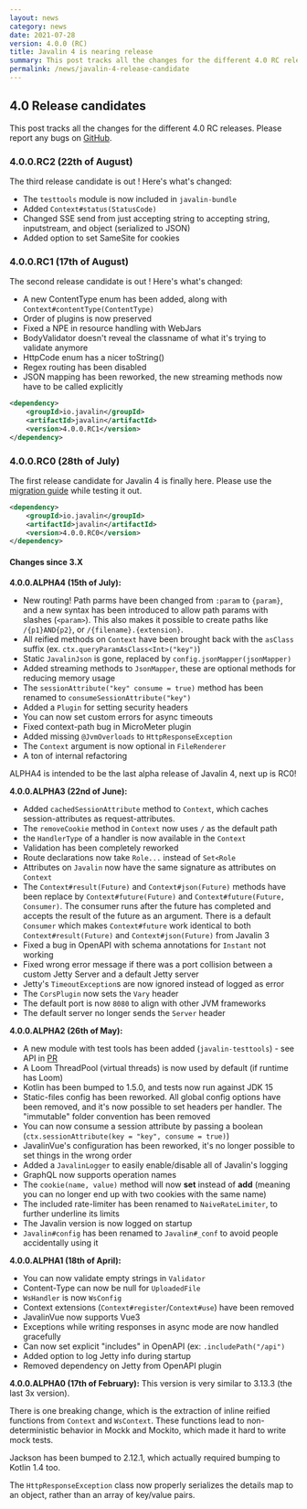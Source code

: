 ```yaml
---
layout: news
category: news
date: 2021-07-28
version: 4.0.0 (RC)
title: Javalin 4 is nearing release
summary: This post tracks all the changes for the different 4.0 RC releases.
permalink: /news/javalin-4-release-candidate
---
```


## 4.0 Release candidates

This post tracks all the changes for the different 4.0 RC releases.
Please report any bugs on <a href="https://github.com/javalin/javalin/issues/1329">GitHub</a>.

### 4.0.0.RC2 (22th of August)
The third release candidate is out ! Here's what's changed:

* The `testtools` module is now included in `javalin-bundle`
* Added `Context#status(StatusCode)`
* Changed SSE send from just accepting string to accepting string, inputstream, and object (serialized to JSON)
* Added option to set SameSite for cookies

### 4.0.0.RC1 (17th of August)
The second release candidate is out ! Here's what's changed:

* A new ContentType enum has been added, along with `Context#contentType(ContentType)`
* Order of plugins is now preserved
* Fixed a NPE in resource handling with WebJars
* BodyValidator doesn't reveal the classname of what it's trying to validate anymore
* HttpCode enum has a nicer toString()
* Regex routing has been disabled
* JSON mapping has been reworked, the new streaming methods now have to be called explicitly

```xml
<dependency>
    <groupId>io.javalin</groupId>
    <artifactId>javalin</artifactId>
    <version>4.0.0.RC1</version>
</dependency>
```

### 4.0.0.RC0 (28th of July)

The first release candidate for Javalin 4 is finally here.
Please use the [migration guide](/migration-guide-javalin-3-to-4) while testing it out.

```xml
<dependency>
    <groupId>io.javalin</groupId>
    <artifactId>javalin</artifactId>
    <version>4.0.0.RC0</version>
</dependency>
```

#### Changes since 3.X

**4.0.0.ALPHA4 (15th of July):**
* New routing! Path parms have been changed from `:param` to `{param}`,
  and a new syntax has been introduced to allow path params with slashes (`<param>`).
  This also makes it possible to create paths like `/{p1}AND{p2}`, or `/{filename}.{extension}`.
* All reified methods on `Context` have been brought back with the `asClass` suffix (ex. `ctx.queryParamAsClass<Int>("key")`)
* Static `JavalinJson` is gone, replaced by `config.jsonMapper(jsonMapper)`
* Added streaming methods to `JsonMapper`, these are optional methods for reducing memory usage
* The `sessionAttribute("key" consume = true)` method has been renamed to `consumeSessionAttribute("key")`
* Added a `Plugin` for setting security headers
* You can now set custom errors for async timeouts
* Fixed context-path bug in MicroMeter plugin
* Added missing `@JvmOverloads` to `HttpResponseException`
* The `Context` argument is now optional in `FileRenderer`
* A ton of internal refactoring

ALPHA4 is intended to be the last alpha release of Javalin 4, next up is RC0!

**4.0.0.ALPHA3 (22nd of June):**
* Added `cachedSessionAttribute` method to `Context`,
  which caches session-attributes as request-attributes.
* The `removeCookie` method in `Context` now uses `/` as the default path
* the `HandlerType` of a handler is now available in the `Context`
* Validation has been completely reworked
* Route declarations now take `Role...` instead of `Set<Role`
* Attributes on `Javalin` now have the same signature as attributes on `Context`
* The `Context#result(Future)` and `Context#json(Future)` methods have been replace
  by `Context#future(Future)` and `Context#future(Future, Consumer)`. The consumer
  runs after the future has completed and accepts the result of the future as an argument.
  There is a default `Consumer` which makes `Context#future` work identical to both
  `Context#result(Future)` and `Context#json(Future)` from Javalin 3
* Fixed a bug in OpenAPI with schema annotations for `Instant` not working
* Fixed wrong error message if there was a port collision between a custom Jetty Server
  and a default Jetty server
* Jetty's `TimeoutException`s are now ignored instead of logged as error
* The `CorsPlugin` now sets the `Vary` header
* The default port is now `8080` to align with other JVM frameworks
* The default server no longer sends the `Server` header

**4.0.0.ALPHA2 (26th of May):**
* A new module with test tools has been added (`javalin-testtools`) - see API in
  [PR](https://github.com/javalin/javalin/pull/1251#issue-646087985)
* A Loom ThreadPool (virtual threads) is now used by default (if runtime has Loom)
* Kotlin has been bumped to 1.5.0, and tests now run against JDK 15
* Static-files config has been reworked. All global config options have been removed, and
  it's now possible to set headers per handler. The "immutable" folder convention has been removed
* You can now consume a session attribute by passing a boolean (`ctx.sessionAttribute(key = "key", consume = true)`)
* JavalinVue's configuration has been reworked, it's no longer possible to set things in the wrong order
* Added a `JavalinLogger` to easily enable/disable all of Javalin's logging
* GraphQL now supports operation names
* The `cookie(name, value)` method will now **set** instead of **add**
  (meaning you can no longer end up with two cookies with the same name)
* The included rate-limiter has been renamed to `NaiveRateLimiter`,
  to further underline its limits
* The Javalin version is now logged on startup
* `Javalin#config` has been renamed to `Javalin#_conf` to avoid people accidentally using it

**4.0.0.ALPHA1 (18th of April):**
* You can now validate empty strings in `Validator`
* Content-Type can now be null for `UploadedFile`
* `WsHandler` is now `WsConfig`
* Context extensions (`Context#register`/`Context#use`) have been removed
* JavalinVue now supports Vue3
* Exceptions while writing responses in async mode are now handled gracefully
* Can now set explicit "includes" in OpenAPI (ex: `.includePath("/api")`
* Added option to log Jetty info during startup
* Removed dependency on Jetty from OpenAPI plugin

**4.0.0.ALPHA0 (17th of February):**
This version is very similar to 3.13.3 (the last 3x version).

There is one breaking change, which is the extraction of inline reified functions from `Context` and `WsContext`.
These functions lead to non-deterministic behavior in Mockk and Mockito, which made it hard to write mock tests.

Jackson has been bumped to 2.12.1, which actually required bumping to Kotlin 1.4 too.

The `HttpResponseException` class now properly serializes the details map to an object, rather than an array of key/value pairs.

